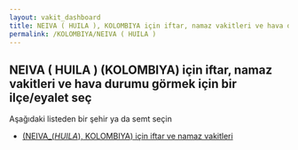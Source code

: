 ```yaml
---
layout: vakit_dashboard
title: NEIVA ( HUILA ), KOLOMBIYA için iftar, namaz vakitleri ve hava durumu - ilçe/eyalet seç
permalink: /KOLOMBIYA/NEIVA ( HUILA )
---
```


## NEIVA ( HUILA ) (KOLOMBIYA) için iftar, namaz vakitleri ve hava durumu  görmek için bir ilçe/eyalet seç

Aşağıdaki listeden bir şehir ya da semt seçin

* [ (NEIVA_(_HUILA_), KOLOMBIYA) için iftar ve namaz vakitleri](/KOLOMBIYA/NEIVA_(_HUILA_)/)

<script type="text/javascript">
  var GLOBAL_COUNTRY = 'KOLOMBIYA';
  var GLOBAL_CITY = 'NEIVA ( HUILA )';
  var GLOBAL_STATE = 'NEIVA ( HUILA )';
</script>
